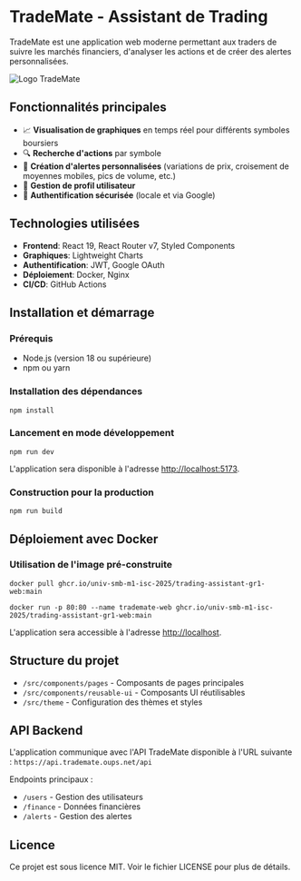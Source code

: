 # TradeMate - Assistant de Trading

TradeMate est une application web moderne permettant aux traders de suivre les marchés financiers, d'analyser les actions et de créer des alertes personnalisées.

![Logo TradeMate](/images/logo.png)

## Fonctionnalités principales

- 📈 **Visualisation de graphiques** en temps réel pour différents symboles boursiers
- 🔍 **Recherche d'actions** par symbole
- 🔔 **Création d'alertes personnalisées** (variations de prix, croisement de moyennes mobiles, pics de volume, etc.)
- 👤 **Gestion de profil utilisateur**
- 🔐 **Authentification sécurisée** (locale et via Google)

## Technologies utilisées

- **Frontend**: React 19, React Router v7, Styled Components
- **Graphiques**: Lightweight Charts
- **Authentification**: JWT, Google OAuth
- **Déploiement**: Docker, Nginx
- **CI/CD**: GitHub Actions

## Installation et démarrage

### Prérequis

- Node.js (version 18 ou supérieure)
- npm ou yarn

### Installation des dépendances

```shell
npm install
```

### Lancement en mode développement

```shell
npm run dev
```

L'application sera disponible à l'adresse [http://localhost:5173](http://localhost:5173).

### Construction pour la production

```shell
npm run build
```

## Déploiement avec Docker

### Utilisation de l'image pré-construite

```shell
docker pull ghcr.io/univ-smb-m1-isc-2025/trading-assistant-gr1-web:main
```

```shell
docker run -p 80:80 --name trademate-web ghcr.io/univ-smb-m1-isc-2025/trading-assistant-gr1-web:main
```

L'application sera accessible à l'adresse [http://localhost](http://localhost).

## Structure du projet

- `/src/components/pages` - Composants de pages principales
- `/src/components/reusable-ui` - Composants UI réutilisables
- `/src/theme` - Configuration des thèmes et styles

## API Backend

L'application communique avec l'API TradeMate disponible à l'URL suivante :
`https://api.trademate.oups.net/api`

Endpoints principaux :

- `/users` - Gestion des utilisateurs
- `/finance` - Données financières
- `/alerts` - Gestion des alertes

## Licence

Ce projet est sous licence MIT. Voir le fichier LICENSE pour plus de détails.
